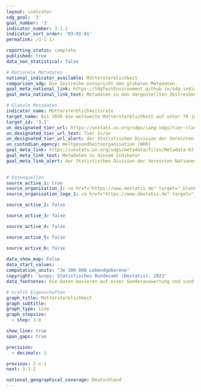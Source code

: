 ```yaml
---
layout: indicator    
sdg_goal: '3'    
goal_number: '3'    
indicator_number: 3.1.1    
indicator_sort_order: '03-01-01'    
permalink: /3-1-1/    

reporting_status: complete    
published: true    
data_non_statistical: false    

# Nationale Metadaten    
national_indicator_available: Müttersterblichkeit    
comparison_sdg: Die Zeitreihe entspricht den globalen Metadaten.    
goal_meta_national_link: https://SdgTestEnvironment.github.io/sdg-indicators/public/Meta/3.1.1.pdf
goal_meta_national_link_text: Metadaten zu den dargestellten Zeitreihen    

# Globale Metadaten    
indicator_name: Müttersterblichkeitsrate    
target_name: Bis 2030 die weltweite Müttersterblichkeit auf unter 70 je 100&nbsp;000 Lebendgeburten senken    
target_id: '3.1'    
un_designated_tier_url: https://unstats.un.org/sdgs/iaeg-sdgs/tier-classification/'    
un_designated_tier_url_text: Tier I</a>    
un_designated_tier_url_alert: der Statistischen Division der Vereinten Nationen    
un_custodian_agency: Weltgesundheitsorganisation (WHO)    
goal_meta_link: https://unstats.un.org/sdgs/metadata/files/Metadata-03-01-01.pdf    
goal_meta_link_text: Metadaten zu diesem Indikator    
goal_meta_link_alert: der Statistischen Division der Vereinten Nationen    
    

# Datenquellen
source_active_1: true
source_organisation_1: <a href="https://www.destatis.de" target="_blank"> Statistisches Bundesamt (Destatis) </a>
source_organisation_logo_1: <a href="https://www.destatis.de" target="_blank"><img src="https://sdg-indikatoren.de/public/OrgImgDe/destatis.png" alt="Logo destatis" style="height:60px; width:148px"/></a>

source_active_2: false

source_active_3: false

source_active_4: false

source_active_5: false

source_active_6: false
    
data_show_map: False    
data_start_values:     
computation_units: "Je 100 000 Lebendgeborene"    
copyright: '&copy; Statistisches Bundesamt (Destatis), 2023'    
data_footnotes: Die Daten basieren auf einer Sonderauswertung und sind nicht öffentlich zugänglich.<br>• 2016 bis 2021 gab es keinen Fall mit der Todesursache O96 „Tod infolge jeder gestationsbedingten Ursache nach mehr als 42 Tagen bis unter einem Jahr nach der Entbindung“.    

# Grafik Eigenschaften    
graph_title: Müttersterblichkeit
graph_subtitle:     
graph_type: line
graph_stepsize: 
  - step: 1.0    

show_line: true
span_gaps: true

precision:
  - decimals: 1    

previous: 2-c-1    
next: 3-1-2    

national_geographical_coverage: Deutschland    
---
```


<span></span>